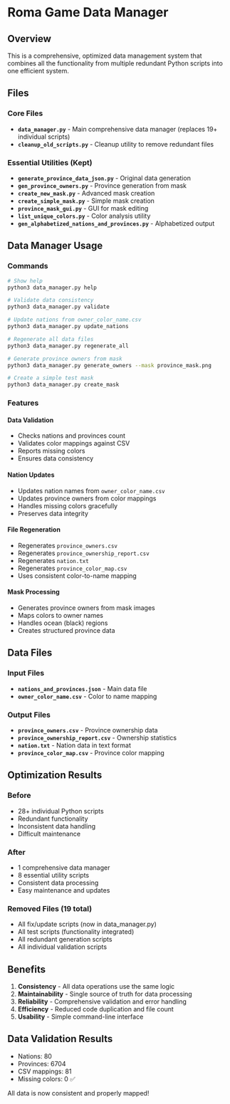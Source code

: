 # Roma Game Data Manager

## Overview
This is a comprehensive, optimized data management system that combines all the functionality from multiple redundant Python scripts into one efficient system.

## Files

### Core Files
- **`data_manager.py`** - Main comprehensive data manager (replaces 19+ individual scripts)
- **`cleanup_old_scripts.py`** - Cleanup utility to remove redundant files

### Essential Utilities (Kept)
- **`generate_province_data_json.py`** - Original data generation
- **`gen_province_owners.py`** - Province generation from mask
- **`create_new_mask.py`** - Advanced mask creation
- **`create_simple_mask.py`** - Simple mask creation
- **`province_mask_gui.py`** - GUI for mask editing
- **`list_unique_colors.py`** - Color analysis utility
- **`gen_alphabetized_nations_and_provinces.py`** - Alphabetized output

## Data Manager Usage

### Commands

```bash
# Show help
python3 data_manager.py help

# Validate data consistency
python3 data_manager.py validate

# Update nations from owner_color_name.csv
python3 data_manager.py update_nations

# Regenerate all data files
python3 data_manager.py regenerate_all

# Generate province owners from mask
python3 data_manager.py generate_owners --mask province_mask.png

# Create a simple test mask
python3 data_manager.py create_mask
```

### Features

#### Data Validation
- Checks nations and provinces count
- Validates color mappings against CSV
- Reports missing colors
- Ensures data consistency

#### Nation Updates
- Updates nation names from `owner_color_name.csv`
- Updates province owners from color mappings
- Handles missing colors gracefully
- Preserves data integrity

#### File Regeneration
- Regenerates `province_owners.csv`
- Regenerates `province_ownership_report.csv`
- Regenerates `nation.txt`
- Regenerates `province_color_map.csv`
- Uses consistent color-to-name mapping

#### Mask Processing
- Generates province owners from mask images
- Maps colors to owner names
- Handles ocean (black) regions
- Creates structured province data

## Data Files

### Input Files
- **`nations_and_provinces.json`** - Main data file
- **`owner_color_name.csv`** - Color to name mapping

### Output Files
- **`province_owners.csv`** - Province ownership data
- **`province_ownership_report.csv`** - Ownership statistics
- **`nation.txt`** - Nation data in text format
- **`province_color_map.csv`** - Province color mapping

## Optimization Results

### Before
- 28+ individual Python scripts
- Redundant functionality
- Inconsistent data handling
- Difficult maintenance

### After
- 1 comprehensive data manager
- 8 essential utility scripts
- Consistent data processing
- Easy maintenance and updates

### Removed Files (19 total)
- All fix/update scripts (now in data_manager.py)
- All test scripts (functionality integrated)
- All redundant generation scripts
- All individual validation scripts

## Benefits

1. **Consistency** - All data operations use the same logic
2. **Maintainability** - Single source of truth for data processing
3. **Reliability** - Comprehensive validation and error handling
4. **Efficiency** - Reduced code duplication and file count
5. **Usability** - Simple command-line interface

## Data Validation Results
- Nations: 80
- Provinces: 6704
- CSV mappings: 81
- Missing colors: 0 ✅

All data is now consistent and properly mapped! 